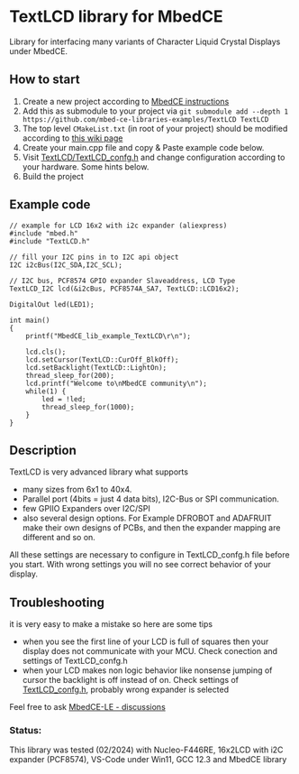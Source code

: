 # TextLCD library for MbedCE

Library for interfacing many variants of Character Liquid Crystal Displays under MbedCE.

## How to start
1. Create a new project according to [MbedCE instructions](https://github.com/mbed-ce/mbed-os/wiki)
2. Add this as submodule to your project via `git submodule add --depth 1 https://github.com/mbed-ce-libraries-examples/TextLCD TextLCD`
3. The top level `CMakeList.txt` (in root of your project) should be modified according to [this wiki page](https://github.com/mbed-ce/mbed-os/wiki/MbedOS-configuration#libraries-in-your-application)
4. Create your main.cpp file and copy & Paste example code below.
5. Visit [TextLCD/TextLCD_confg.h](https://github.com/mbed-ce-libraries-examples/TextLCD/blob/main/TextLCD_Config.h) and change configuration according to your hardware. Some hints below.
6. Build the project

## Example code
```
// example for LCD 16x2 with i2c expander (aliexpress)
#include "mbed.h"
#include "TextLCD.h"

// fill your I2C pins in to I2C api object
I2C i2cBus(I2C_SDA,I2C_SCL); 

// I2C bus, PCF8574 GPIO expander Slaveaddress, LCD Type
TextLCD_I2C lcd(&i2cBus, PCF8574A_SA7, TextLCD::LCD16x2);

DigitalOut led(LED1);

int main()
{
    printf("MbedCE_lib_example_TextLCD\r\n");

    lcd.cls();
    lcd.setCursor(TextLCD::CurOff_BlkOff);
    lcd.setBacklight(TextLCD::LightOn);
    thread_sleep_for(200);
    lcd.printf("Welcome to\nMbedCE community\n"); 
    while(1) {
        led = !led;
        thread_sleep_for(1000);                     
    }
}
```
## Description
TextLCD is very advanced library what supports
* many sizes from 6x1 to 40x4.
* Parallel port (4bits = just 4 data bits), I2C-Bus or SPI communication.
* few GPIIO Expanders over I2C/SPI
* also several design options. For Example DFROBOT and ADAFRUIT make their own designs of PCBs, and then the expander mapping are different and so on.

All these settings are necessary to configure in TextLCD_confg.h file before you start. With wrong settings you will no see correct behavior of your display.

## Troubleshooting
it is very easy to make a mistake so here are some tips
* when you see the first line of your LCD is full of squares then your display does not communicate with your MCU. Check conection and settings of TextLCD_confg.h
* when your LCD makes non logic behavior like nonsense jumping of cursor the backlight is off instead of on. Check settings of [TextLCD_confg.h](https://github.com/mbed-ce-libraries-examples/TextLCD/blob/0138191528adcedd54738c94cecc8ba49447f74d/TextLCD_Config.h#L71-L80), probably wrong expander is selected
  
Feel free to ask [MbedCE-LE - discussions](https://github.com/orgs/mbed-ce-libraries-examples/discussions)

### Status:
This library was tested (02/2024) with Nucleo-F446RE, 16x2LCD with i2C expander (PCF8574), VS-Code under Win11, GCC 12.3 and MbedCE library
